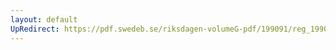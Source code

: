 ```yaml
---
layout: default
UpRedirect: https://pdf.swedeb.se/riksdagen-volumeG-pdf/199091/reg_199091/reg_199091_0134.pdf
---
```

